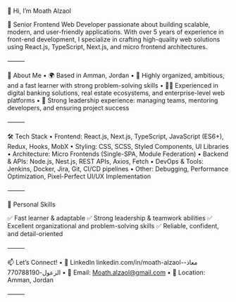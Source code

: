 👋 Hi, I’m Moath Alzaol

🚀 Senior Frontend Web Developer passionate about building scalable, modern, and user-friendly applications.
With over 5 years of experience in front-end development, I specialize in crafting high-quality web solutions using React.js, TypeScript, Next.js, and micro frontend architectures.

⸻

💼 About Me
	•	🌍 Based in Amman, Jordan
	•	🎯 Highly organized, ambitious, and a fast learner with strong problem-solving skills
	•	👨‍💻 Experienced in digital banking solutions, real estate ecosystems, and enterprise-level web platforms
	•	🤝 Strong leadership experience: managing teams, mentoring developers, and ensuring project success

⸻

🛠 Tech Stack
	•	Frontend: React.js, Next.js, TypeScript, JavaScript (ES6+), Redux, Hooks, MobX
	•	Styling: CSS, SCSS, Styled Components, UI Libraries
	•	Architecture: Micro Frontends (Single-SPA, Module Federation)
	•	Backend & APIs: Node.js, Nest.js, REST APIs, Axios, Fetch
	•	DevOps & Tools: Jenkins, Docker, Jira, Git, CI/CD pipelines
	•	Other: Debugging, Performance Optimization, Pixel-Perfect UI/UX Implementation

⸻

🌟 Personal Skills

✅ Fast learner & adaptable
✅ Strong leadership & teamwork abilities
✅ Excellent organizational and problem-solving skills
✅ Reliable, confident, and detail-oriented

⸻

📫 Let’s Connect!
	•	💼 LinkedIn linkedin.com/in/moath-alzaol-معاذ-الزعول-770788190
	•	📧 Email: Moath.alzaol@gmail.com
	•	📍 Location: Amman, Jordan

⸻
